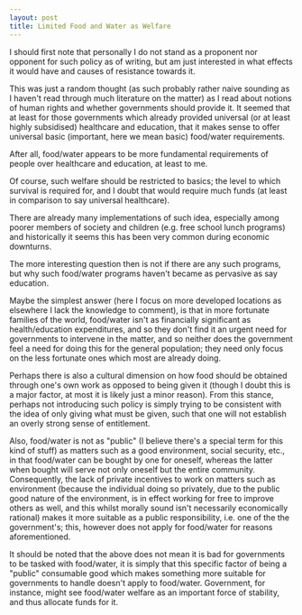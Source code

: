 ```yaml
---
layout: post
title: Limited Food and Water as Welfare
---
```


I should first note that personally I do not stand as a proponent nor opponent for such policy as of writing, but am just interested in what effects it would have and causes of resistance towards it.

This was just a random thought (as such probably rather naive sounding as I haven't read through much literature on the matter) as I read about notions of human rights and whether governments should provide it. It seemed that at least for those governments which already provided universal (or at least highly subsidised) healthcare and education, that it makes sense to offer universal basic (important, here we mean basic) food/water requirements.

After all, food/water appears to be more fundamental requirements of people over healthcare and education, at least to me.

Of course, such welfare should be restricted to basics; the level to which survival is required for, and I doubt that would require much funds (at least in comparison to say universal healthcare).

There are already many implementations of such idea, especially among poorer members of society and children (e.g. free school lunch programs) and historically it seems this has been very common during economic downturns.

The more interesting question then is not if there are any such programs, but why such food/water programs haven't became as pervasive as say education.

Maybe the simplest answer (here I focus on more developed locations as elsewhere I lack the knowledge to comment), is that in more fortunate families of the world, food/water isn't as financially significant as health/education expenditures, and so they don't find it an urgent need for governments to intervene in the matter, and so neither does the government feel a need for doing this for the general population; they need only focus on the less fortunate ones which most are already doing.

Perhaps there is also a cultural dimension on how food should be obtained through one's own work as opposed to being given it (though I doubt this is a major factor, at most it is likely just a minor reason). From this stance, perhaps not introducing such policy is simply trying to be consistent with the idea of only giving what must be given, such that one will not establish an overly strong sense of entitlement.

Also, food/water is not as "public" (I believe there's a special term for this kind of stuff) as matters such as a good environment, social security, etc., in that food/water can be bought by one for oneself, whereas the latter when bought will serve not only oneself but the entire community. Consequently, the lack of private incentives to work on matters such as environment (because the individual doing so privately, due to the public good nature of the environment, is in effect working for free to improve others as well, and this whilst morally sound isn't necessarily economically rational) makes it more suitable as a public responsibility, i.e. one of the the government's; this, however does not apply for food/water for reasons aforementioned.

It should be noted that the above does not mean it is bad for governments to be tasked with food/water, it is simply that this specific factor of being a "public" consumable good which makes something more suitable for governments to handle doesn't apply to food/water. Government, for instance, might see food/water welfare as an important force of stability, and thus allocate funds for it.